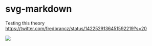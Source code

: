 # svg-markdown
Testing this theory https://twitter.com/fredbrancz/status/1422529136451592219?s=20


<img src="https://docs.google.com/drawings/d/1bbhckkpoUUatRnyVVgkxjiUh4LJVKwq2pl2bIALzT-g/export/svg">
